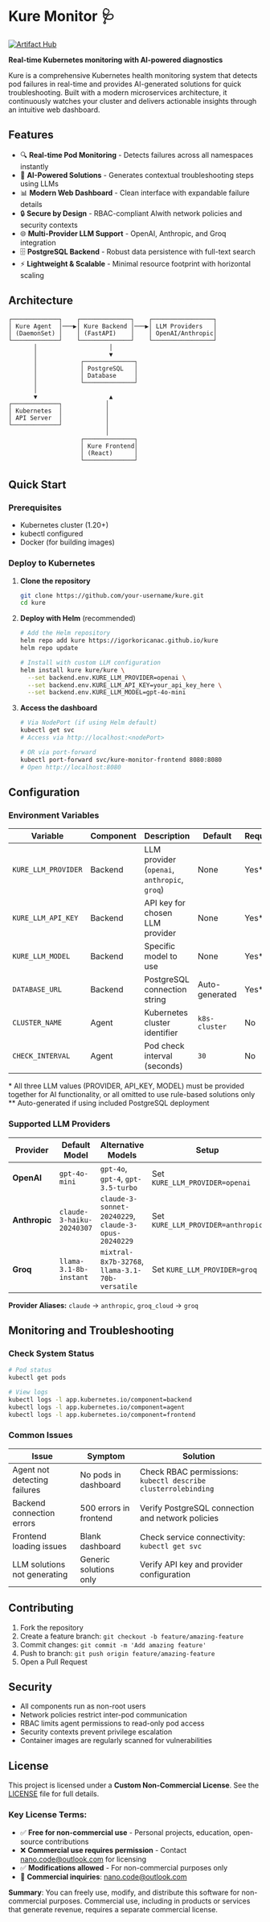 # Kure Monitor 🩺

[![Artifact Hub](https://img.shields.io/endpoint?url=https://artifacthub.io/badge/repository/kure-monitor)](https://artifacthub.io/packages/search?repo=kure-monitor)

**Real-time Kubernetes monitoring with AI-powered diagnostics**

Kure is a comprehensive Kubernetes health monitoring system that detects pod failures in real-time and provides AI-generated solutions for quick troubleshooting. Built with a modern microservices architecture, it continuously watches your cluster and delivers actionable insights through an intuitive web dashboard.

## Features

- 🔍 **Real-time Pod Monitoring** - Detects failures across all namespaces instantly
- 🧠 **AI-Powered Solutions** - Generates contextual troubleshooting steps using LLMs
- 📊 **Modern Web Dashboard** - Clean interface with expandable failure details
- 🔒 **Secure by Design** - RBAC-compliant Alwith network policies and security contexts
- 🌐 **Multi-Provider LLM Support** - OpenAI, Anthropic, and Groq integration
- 🗄️ **PostgreSQL Backend** - Robust data persistence with full-text search
- ⚡ **Lightweight & Scalable** - Minimal resource footprint with horizontal scaling

## Architecture

```
┌─────────────┐    ┌──────────────┐    ┌─────────────────┐
│ Kure Agent  │───▶│ Kure Backend │───▶│ LLM Providers   │
│ (DaemonSet) │    │ (FastAPI)    │    │ OpenAI/Anthropic│
└─────────────┘    └──────────────┘    └─────────────────┘
       │                    │
       │                    ▼
       │            ┌──────────────┐
       │            │ PostgreSQL   │
       │            │ Database     │
       │            └──────────────┘
       │
       ▼                    ▲
┌─────────────┐            │
│ Kubernetes  │            │
│ API Server  │            │
└─────────────┘            │
                           │
                    ┌──────────────┐
                    │ Kure Frontend│
                    │ (React)      │
                    └──────────────┘
```

## Quick Start

### Prerequisites
- Kubernetes cluster (1.20+)
- kubectl configured
- Docker (for building images)

### Deploy to Kubernetes

1. **Clone the repository**
   ```bash
   git clone https://github.com/your-username/kure.git
   cd kure
   ```

2. **Deploy with Helm** (recommended)
   ```bash
   # Add the Helm repository
   helm repo add kure https://igorkoricanac.github.io/kure
   helm repo update
   
   # Install with custom LLM configuration
   helm install kure kure/kure \
     --set backend.env.KURE_LLM_PROVIDER=openai \
     --set backend.env.KURE_LLM_API_KEY=your_api_key_here \
     --set backend.env.KURE_LLM_MODEL=gpt-4o-mini
   ```

3. **Access the dashboard**
   ```bash
   # Via NodePort (if using Helm default)
   kubectl get svc
   # Access via http://localhost:<nodePort>
   
   # OR via port-forward
   kubectl port-forward svc/kure-monitor-frontend 8080:8080
   # Open http://localhost:8080
   ```

## Configuration

### Environment Variables

| Variable | Component | Description | Default | Required |
|----------|-----------|-------------|---------|----------|
| `KURE_LLM_PROVIDER` | Backend | LLM provider (`openai`, `anthropic`, `groq`) | None | Yes* |
| `KURE_LLM_API_KEY` | Backend | API key for chosen LLM provider | None | Yes* |
| `KURE_LLM_MODEL` | Backend | Specific model to use | None | Yes* |
| `DATABASE_URL` | Backend | PostgreSQL connection string | Auto-generated | Yes** |
| `CLUSTER_NAME` | Agent | Kubernetes cluster identifier | `k8s-cluster` | No |
| `CHECK_INTERVAL` | Agent | Pod check interval (seconds) | `30` | No |

\* All three LLM values (PROVIDER, API_KEY, MODEL) must be provided together for AI functionality, or all omitted to use rule-based solutions only  
\** Auto-generated if using included PostgreSQL deployment

### Supported LLM Providers

| Provider | Default Model | Alternative Models | Setup |
|----------|---------------|-----------------------|-------|
| **OpenAI** | `gpt-4o-mini` | `gpt-4o`, `gpt-4`, `gpt-3.5-turbo` | Set `KURE_LLM_PROVIDER=openai` |
| **Anthropic** | `claude-3-haiku-20240307` | `claude-3-sonnet-20240229`, `claude-3-opus-20240229` | Set `KURE_LLM_PROVIDER=anthropic` |
| **Groq** | `llama-3.1-8b-instant` | `mixtral-8x7b-32768`, `llama-3.1-70b-versatile` | Set `KURE_LLM_PROVIDER=groq` |

**Provider Aliases:** `claude` → `anthropic`, `groq_cloud` → `groq`

## Monitoring and Troubleshooting

### Check System Status
```bash
# Pod status
kubectl get pods

# View logs
kubectl logs -l app.kubernetes.io/component=backend
kubectl logs -l app.kubernetes.io/component=agent
kubectl logs -l app.kubernetes.io/component=frontend
```

### Common Issues

| Issue | Symptom | Solution |
|-------|---------|----------|
| Agent not detecting failures | No pods in dashboard | Check RBAC permissions: `kubectl describe clusterrolebinding` |
| Backend connection errors | 500 errors in frontend | Verify PostgreSQL connection and network policies |
| Frontend loading issues | Blank dashboard | Check service connectivity: `kubectl get svc` |
| LLM solutions not generating | Generic solutions only | Verify API key and provider configuration |

## Contributing

1. Fork the repository
2. Create a feature branch: `git checkout -b feature/amazing-feature`
3. Commit changes: `git commit -m 'Add amazing feature'`
4. Push to branch: `git push origin feature/amazing-feature`
5. Open a Pull Request

## Security

- All components run as non-root users
- Network policies restrict inter-pod communication
- RBAC limits agent permissions to read-only pod access
- Security contexts prevent privilege escalation
- Container images are regularly scanned for vulnerabilities

## License

This project is licensed under a **Custom Non-Commercial License**. See the [LICENSE](LICENSE) file for full details.

### Key License Terms:

- ✅ **Free for non-commercial use** - Personal projects, education, open-source contributions
- ❌ **Commercial use requires permission** - Contact nano.code@outlook.com for licensing
- ✅ **Modifications allowed** - For non-commercial purposes only
- 📧 **Commercial inquiries**: nano.code@outlook.com

**Summary**: You can freely use, modify, and distribute this software for non-commercial purposes. Commercial use, including in products or services that generate revenue, requires a separate commercial license.
